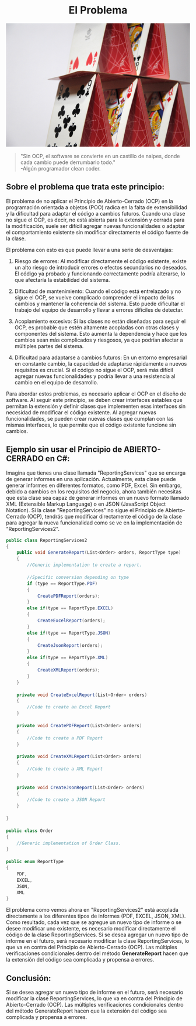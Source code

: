 ﻿<h1 align="center">El Problema</h1>

<p align="center">
  <img src="https://github.com/arozas/Solid/blob/main/img/OCP/OCP.jpg" alt="Violación del Principio de ABIERTO-CERRADO en C#">
</p>

> "Sin OCP, el software se convierte en un castillo de naipes, donde cada cambio puede derrumbarlo todo."\
> -Algún programador clean coder.

## Sobre el problema que trata este principio:

El problema de no aplicar el Principio de Abierto-Cerrado (OCP) en la programación orientada a objetos (POO) radica en la falta de extensibilidad y la dificultad para adaptar el código a cambios futuros. Cuando una clase no sigue el OCP, es decir, no está abierta para la extensión y cerrada para la modificación, suele ser difícil agregar nuevas funcionalidades o adaptar el comportamiento existente sin modificar directamente el código fuente de la clase.

El problema con esto es que puede llevar a una serie de desventajas:

1. Riesgo de errores: Al modificar directamente el código existente, existe un alto riesgo de introducir errores o efectos secundarios no deseados. El código ya probado y funcionando correctamente podría alterarse, lo que afectaría la estabilidad del sistema.

2. Dificultad de mantenimiento: Cuando el código está entrelazado y no sigue el OCP, se vuelve complicado comprender el impacto de los cambios y mantener la coherencia del sistema. Esto puede dificultar el trabajo del equipo de desarrollo y llevar a errores difíciles de detectar.

3. Acoplamiento excesivo: Si las clases no están diseñadas para seguir el OCP, es probable que estén altamente acopladas con otras clases y componentes del sistema. Esto aumenta la dependencia y hace que los cambios sean más complicados y riesgosos, ya que podrían afectar a múltiples partes del sistema.

4. Dificultad para adaptarse a cambios futuros: En un entorno empresarial en constante cambio, la capacidad de adaptarse rápidamente a nuevos requisitos es crucial. Si el código no sigue el OCP, será más difícil agregar nuevas funcionalidades y podría llevar a una resistencia al cambio en el equipo de desarrollo.

Para abordar estos problemas, es necesario aplicar el OCP en el diseño de software. Al seguir este principio, se deben crear interfaces estables que permitan la extensión y definir clases que implementen esas interfaces sin necesidad de modificar el código existente. Al agregar nuevas funcionalidades, se pueden crear nuevas clases que cumplan con las mismas interfaces, lo que permite que el código existente funcione sin cambios.

## Ejemplo sin usar el Principio de ABIERTO-CERRADO en C#:

Imagina que tienes una clase llamada "ReportingServices" que se encarga de generar informes en una aplicación. Actualmente, esta clase puede generar informes en diferentes formatos, como PDF, Excel. Sin embargo, debido a cambios en los requisitos del negocio, ahora también necesitas que esta clase sea capaz de generar informes en un nuevo formato llamado XML (Extensible Markup Language) o en JSON (JavaScript Object Notation). Si la clase "ReportingServices" no sigue el Principio de Abierto-Cerrado (OCP), tendrás que modificar directamente el código de la clase para agregar la nueva funcionalidad como se ve en la implementación de "ReportingServices2".

```csharp
public class ReportingServices2
{
    public void GenerateReport(List<Order> orders, ReportType type)
    {
        //Generic implementation to create a report.
        
        //Specific conversion depending on type
        if (type == ReportType.PDF)
        {
            CreatePDFReport(orders);
        }
        else if(type == ReportType.EXCEL)
        {
            CreateExcelReport(orders);
        }        
        else if(type == ReportType.JSON)
        {
            CreateJsonReport(orders);
        }
        else if(type == ReportType.XML)
        {
            CreateXMLReport(orders);
        }
    }

    private void CreateExcelReport(List<Order> orders)
    {
        //Code to create an Excel Report
    }

    private void CreatePDFReport(List<Order> orders)
    {
        //Code to create a PDF Report
    }
    
    private void CreateXMLReport(List<Order> orders)
    {
        //Code to create a XML Report
    }

    private void CreateJsonReport(List<Order> orders)
    {
        //Code to create a JSON Report
    }

}

public class Order
{
    //Generic implementation of Order Class.
}

public enum ReportType
{
    PDF,
    EXCEL,
    JSON,
    XML
}
```
El problema como vemos ahora en "ReportingServices2" está acoplada directamente a los diferentes tipos de informes (PDF, EXCEL, JSON, XML). Como resultado, cada vez que se agregue un nuevo tipo de informe o se desee modificar uno existente, es necesario modificar directamente el código de la clase ReportingServices. Si se desea agregar un nuevo tipo de informe en el futuro, será necesario modificar la clase ReportingServices, lo que va en contra del Principio de Abierto-Cerrado (OCP). Las múltiples verificaciones condicionales dentro del método **GenerateReport** hacen que la extensión del código sea complicada y propensa a errores.

## Conclusión:
Si se desea agregar un nuevo tipo de informe en el futuro, será necesario modificar la clase ReportingServices, lo que va en contra del Principio de Abierto-Cerrado (OCP). Las múltiples verificaciones condicionales dentro del método GenerateReport hacen que la extensión del código sea complicada y propensa a errores.




